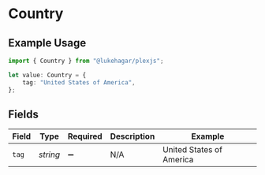 # Country

## Example Usage

```typescript
import { Country } from "@lukehagar/plexjs";

let value: Country = {
    tag: "United States of America",
};
```

## Fields

| Field                    | Type                     | Required                 | Description              | Example                  |
| ------------------------ | ------------------------ | ------------------------ | ------------------------ | ------------------------ |
| `tag`                    | *string*                 | :heavy_minus_sign:       | N/A                      | United States of America |